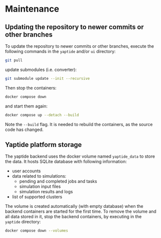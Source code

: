 # Maintenance

## Updating the repository to newer commits or other branches

To update the repository to newer commits or other branches, execute the following commands in the `yaptide` and/or `ui` directory:

```bash
git pull
```

update submodules (i.e. converter):

```bash
git submodule update --init --recursive
```


Then stop the containers:

```bash
docker compose down
```

and start them again:

```bash
docker compose up --detach --build
```

Note the `--build` flag. It is needed to rebuild the containers, as the source code has changed.


## Yaptide platform storage

The yaptide backend uses the docker volume named `yaptide_data` to store the data. It hosts SQLite database with following information:

  * user accounts
  * data related to simulations:
    * pending and completed jobs and tasks
    * simulation input files
    * simulation results and logs
  * list of supported clusters

The volume is created automatically (with empty database) when the backend containers are started for the first time.
To remove the volume and all data stored in it, stop the backend containers, by executing in the `yaptide` directory:

```bash
docker compose down --volumes
```

